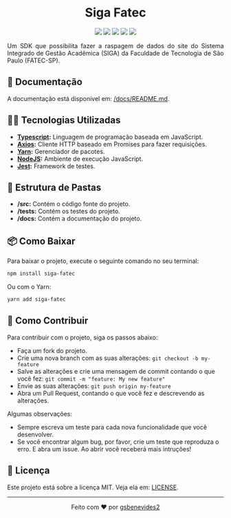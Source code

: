  <h1 align="center">
    Siga Fatec
</h1>
<p align="center">
<img src="https://img.shields.io/badge/Typescript-E02041?style=for-the-badge&logo=typescript&logoColor=white">
<img src="https://img.shields.io/badge/Axios-E02041?style=for-the-badge&logo=axios&logoColor=white">
<img src="https://img.shields.io/badge/Yarn-E02041?style=for-the-badge&logo=yarn&logoColor=white">
<img src="https://img.shields.io/badge/NodeJS-E02041?style=for-the-badge&logo=nodedotjs&logoColor=white">
<img src="https://img.shields.io/badge/Jest-E02041?style=for-the-badge&logo=jest&logoColor=white">
</p>
<p align="justify">
Um SDK que possibilita fazer a raspagem de dados do site do Sistema Integrado de Gestão Acadêmica (SIGA) da Faculdade de Tecnologia de São Paulo (FATEC-SP).
</p>

<!--p align="center">
  <a href="https://www.youtube.com/watch?v=KKmXsj1vxeE">
  <img src=".github/Capa.png">
  Veja esse video demonstração!
  </a>
</p-->

<h2>📖 Documentação</h2>
<p align="justify">A documentação está disponível em: <a href="docs/README.md">/docs/README.md</a>.</p>

<h2>👨‍💻 Tecnologias Utilizadas</h2>
<ul>
<li><b><a href="https://www.typescriptlang.org/">Typescript</a>:</b> Linguagem de programação baseada em JavaScript.</li>
<li><b><a href="https://axios-http.com/ptbr/docs/intro">Axios</a>:</b> Cliente HTTP baseado em Promises para fazer requisições.</li>
<li><b><a href="https://yarnpkg.com/">Yarn</a>:</b> Gerenciador de pacotes.</li>
<li><b><a href="https://nodejs.org/en/">NodeJS</a>:</b> Ambiente de execução JavaScript.</li>
<li><b><a href="https://jestjs.io/">Jest</a>:</b> Framework de testes.</li>
</ul>

<h2>📁 Estrutura de Pastas</h2>
<ul>
<li><b>/src:</b> Contém o código fonte do projeto.</li>
<li><b>/tests:</b> Contém os testes do projeto.</li>
<li><b>/docs:</b> Contém a documentação do projeto.</li>
</ul>

<h2>📦 Como Baixar</h2>
<p>Para baixar o projeto, execute o seguinte comando no seu terminal:</p>

```bash
npm install siga-fatec
```

<p>Ou com o Yarn:</p>

```bash
yarn add siga-fatec
```

<h2>🤝 Como Contribuir</h2>
<p>Para contribuir com o projeto, siga os passos abaixo:</p>
<ul>
<li>Faça um fork do projeto.</li>
<li>Crie uma nova branch com as suas alterações: <code>git checkout -b my-feature</code></li>
<li>Salve as alterações e crie uma mensagem de commit contando o que você fez: <code>git commit -m "feature: My new feature"</code></li>
<li>Envie as suas alterações: <code>git push origin my-feature</code></li>
<li>Abra um Pull Request, contando o que você fez e descrevendo as alterações.</li>
</ul>
<p>Algumas observações:</p>
<ul>
<li>Sempre escreva um teste para cada nova funcionalidade que você desenvolver.</li>
<li>Se você encontrar algum bug, por favor, crie um teste que reproduza o erro. E abra um issue. Ao abrir você receberá mais intruções!</li>
</ul>

<h2>📃 Licença</h2>
<p>Este projeto está sobre a licença MIT. Veja ela em: <a href="LICENSE">LICENSE</a>.</p>

<hr>
<p align="center">Feito com ❤️ por <a href="https://gui.dev.br">gsbenevides2</a></p>
